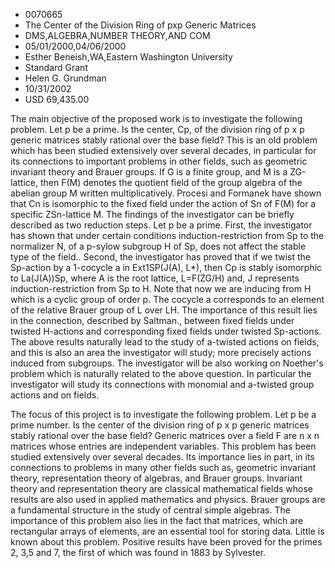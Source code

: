 
* 0070665
* The Center of the Division Ring of pxp Generic Matrices
* DMS,ALGEBRA,NUMBER THEORY,AND COM
* 05/01/2000,04/06/2000
* Esther Beneish,WA,Eastern Washington University
* Standard Grant
* Helen G. Grundman
* 10/31/2002
* USD 69,435.00

The main objective of the proposed work is to investigate the following problem.
Let p be a prime. Is the center, Cp, of the division ring of p x p generic
matrices stably rational over the base field? This is an old problem which has
been studied extensively over several decades, in particular for its connections
to important problems in other fields, such as geometric invariant theory and
Brauer groups. If G is a finite group, and M is a ZG-lattice, then F(M) denotes
the quotient field of the group algebra of the abelian group M written
multiplicatively. Procesi and Formanek have shown that Cn is isomorphic to the
fixed field under the action of Sn of F(M) for a specific ZSn-lattice M. The
findings of the investigator can be briefly described as two reduction steps.
Let p be a prime. First, the investigator has shown that under certain
conditions induction-restriction from Sp to the normalizer N, of a p-sylow
subgroup H of Sp, does not affect the stable type of the field.. Second, the
investigator has proved that if we twist the Sp-action by a 1-cocycle a in
Ext1SP(J(A), L*), then Cp is stably isomorphic to La(J(A))Sp, where A is the
root lattice, L=F(ZG/H) and, J represents induction-restriction from Sp to H.
Note that now we are inducing from H which is a cyclic group of order p. The
cocycle a corresponds to an element of the relative Brauer group of L over LH.
The importance of this result lies in the connection, described by Saltman.,
between fixed fields under twisted H-actions and corresponding fixed fields
under twisted Sp-actions. The above results naturally lead to the study of
a-twisted actions on fields, and this is also an area the investigator will
study; more precisely actions induced from subgroups. The investigator will be
also working on Noether's problem which is naturally related to the above
question. In particular the investigator will study its connections with
monomial and a-twisted group actions and on fields.

The focus of this project is to investigate the following problem. Let p be a
prime number. Is the center of the division ring of p x p generic matrices
stably rational over the base field? Generic matrices over a field F are n x n
matrices whose entries are independent variables. This problem has been studied
extensively over several decades. Its importance lies in part, in its
connections to problems in many other fields such as, geometric invariant
theory, representation theory of algebras, and Brauer groups. Invariant theory
and representation theory are classical mathematical fields whose results are
also used in applied mathematics and physics. Brauer groups are a fundamental
structure in the study of central simple algebras. The importance of this
problem also lies in the fact that matrices, which are rectangular arrays of
elements, are an essential tool for storing data. Little is known about this
problem. Positive results have been proved for the primes 2, 3,5 and 7, the
first of which was found in 1883 by Sylvester.
